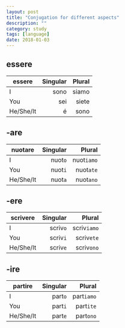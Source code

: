 ```yaml
---
layout: post
title: "Conjugation for different aspects"
description: ""
category: study
tags: [language]
date: 2018-01-03
---
```


## essere

essere | Singular | Plural
--- | ---: | ---:
I | sono | siamo
You | sei | siete
He/She/It | é | sono

## -are

nuotare | Singular | Plural
--- | ---: | ---:
I |  nuot`o` | nuot`iamo`
You | nuot`i` | nuot`ate`
He/She/It |  nuot`a` | nuot`ano`


## -ere

scrivere | Singular | Plural
--- | ---: | ---:
I |  scriv`o` | scriv`iamo`
You | scriv`i` | scriv`ete`
He/She/It |  scriv`e` | scriv`ono`

## -ire

partire  | Singular | Plural
--- | ---: | ---:
I |  part`o` | part`iamo`
You | part`i` | part`ite`
He/She/It |  part`e` | part`ono`
